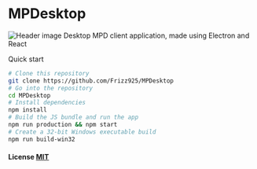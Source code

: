 # MPDesktop

![Header image](http://frizz925.github.io/mpdesktop/MPDesktop.png "Header image")
Desktop MPD client application, made using Electron and React

Quick start
```bash
# Clone this repository
git clone https://github.com/Frizz925/MPDesktop
# Go into the repository
cd MPDesktop
# Install dependencies
npm install
# Build the JS bundle and run the app 
npm run production && npm start
# Create a 32-bit Windows executable build
npm run build-win32
```

#### License [MIT](LICENSE)
